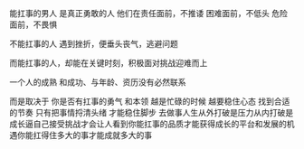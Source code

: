 能扛事的男人
是真正勇敢的人
他们在责任面前，不推诿
困难面前，不低头
危险面前，不畏惧

不能扛事的人
遇到挫折，便垂头丧气，逃避问题

而能扛事的人，却能在关键时刻，积极面对挑战迎难而上

一个人的成熟
和成功、与年龄、资历没有必然联系

而是取决于
你是否有扛事的勇气
和本领
越是忙碌的时候
越要稳住心态
找到合适的节奏
只有把事情捋清头绪
才能稳住脚步
去做事人生从外打破是压力从内打破是成长逼自己接受挑战才会让人看到你能扛事的品质才能获得成长的平台和发展的机遇你能扛得住多大的事才能成就多大的事